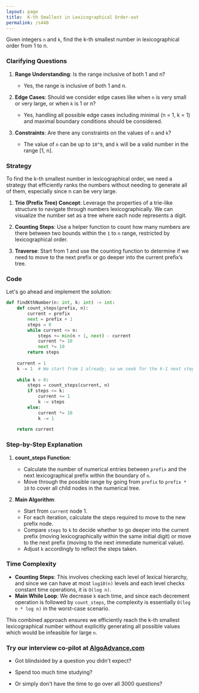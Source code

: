 ```yaml
---
layout: page
title:  K-th Smallest in Lexicographical Order-out
permalink: /s440
---
```

Given integers `n` and `k`, find the k-th smallest number in lexicographical order from 1 to n.

### Clarifying Questions
1. **Range Understanding**: Is the range inclusive of both 1 and n?
   - Yes, the range is inclusive of both 1 and n.

2. **Edge Cases**: Should we consider edge cases like when `n` is very small or very large, or when `k` is 1 or n?
   - Yes, handling all possible edge cases including minimal (n = 1, k = 1) and maximal boundary conditions should be considered.

3. **Constraints**: Are there any constraints on the values of `n` and `k`?
   - The value of `n` can be up to `10^9`, and `k` will be a valid number in the range [1, n].

### Strategy
To find the k-th smallest number in lexicographical order, we need a strategy that efficiently ranks the numbers without needing to generate all of them, especially since n can be very large.

1. **Trie (Prefix Tree) Concept**: Leverage the properties of a trie-like structure to navigate through numbers lexicographically. We can visualize the number set as a tree where each node represents a digit.

2. **Counting Steps**: Use a helper function to count how many numbers are there between two bounds within the `1` to `n` range, restricted by lexicographical order.

3. **Traverse**: Start from 1 and use the counting function to determine if we need to move to the next prefix or go deeper into the current prefix’s tree.

### Code

Let's go ahead and implement the solution:

```python
def findKthNumber(n: int, k: int) -> int:
    def count_steps(prefix, n):
        current = prefix
        next = prefix + 1
        steps = 0
        while current <= n:
            steps += min(n + 1, next) - current
            current *= 10
            next *= 10
        return steps
    
    current = 1
    k -= 1  # We start from 1 already, so we seek for the k-1 next steps
    
    while k > 0:
        steps = count_steps(current, n)
        if steps <= k:
            current += 1
            k -= steps
        else:
            current *= 10
            k -= 1
    
    return current
```

### Step-by-Step Explanation

1. **count_steps Function**: 
   - Calculate the number of numerical entries between `prefix` and the next lexicographical prefix within the boundary of `n`.
   - Move through the possible range by going from `prefix` to `prefix * 10` to cover all child nodes in the numerical tree.

2. **Main Algorithm**: 
   - Start from `current` node 1.
   - For each iteration, calculate the steps required to move to the new prefix node.
   - Compare `steps` to `k` to decide whether to go deeper into the current prefix (moving lexicographically within the same initial digit) or move to the next prefix (moving to the next immediate numerical value).
   - Adjust `k` accordingly to reflect the steps taken.

### Time Complexity
- **Counting Steps**: This involves checking each level of lexical hierarchy, and since we can have at most `log10(n)` levels and each level checks constant time operations, it is `O(log n)`.
- **Main While Loop**: We decrease `k` each time, and since each decrement operation is followed by `count_steps`, the complexity is essentially `O(log n * log n)` in the worst-case scenario.

This combined approach ensures we efficiently reach the k-th smallest lexicographical number without explicitly generating all possible values which would be infeasible for large `n`.


### Try our interview co-pilot at [AlgoAdvance.com](https://algoAdvance.com)

- Got blindsided by a question you didn't expect?

- Spend too much time studying?

- Or simply don't have the time to go over all 3000 questions?

